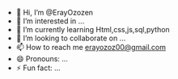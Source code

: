 - 👋 Hi, I’m @ErayOzozen
- 👀 I’m interested in ...
- 🌱 I’m currently learning Html,css,js,sql,python
- 💞️ I’m looking to collaborate on ...
- 📫 How to reach me erayozoz00@gmail.com
- 😄 Pronouns: ...
- ⚡ Fun fact: ...

<!---
ErayOzozen/ErayOzozen is a ✨ special ✨ repository because its `README.md` (this file) appears on your GitHub profile.
You can click the Preview link to take a look at your changes.
--->
